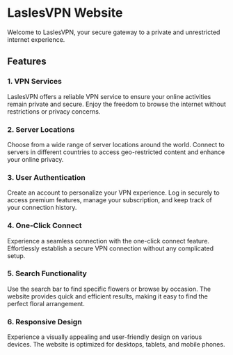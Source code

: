 # LaslesVPN Website

Welcome to LaslesVPN, your secure gateway to a private and unrestricted internet experience.

## Features

### 1. VPN Services

LaslesVPN offers a reliable VPN service to ensure your online activities remain private and secure. Enjoy the freedom to browse the internet without restrictions or privacy concerns.

### 2. Server Locations

Choose from a wide range of server locations around the world. Connect to servers in different countries to access geo-restricted content and enhance your online privacy.

### 3. User Authentication

Create an account to personalize your VPN experience. Log in securely to access premium features, manage your subscription, and keep track of your connection history.

### 4. One-Click Connect

Experience a seamless connection with the one-click connect feature. Effortlessly establish a secure VPN connection without any complicated setup.

### 5. Search Functionality

Use the search bar to find specific flowers or browse by occasion. The website provides quick and efficient results, making it easy to find the perfect floral arrangement.

### 6. Responsive Design

Experience a visually appealing and user-friendly design on various devices. The website is optimized for desktops, tablets, and mobile phones.

